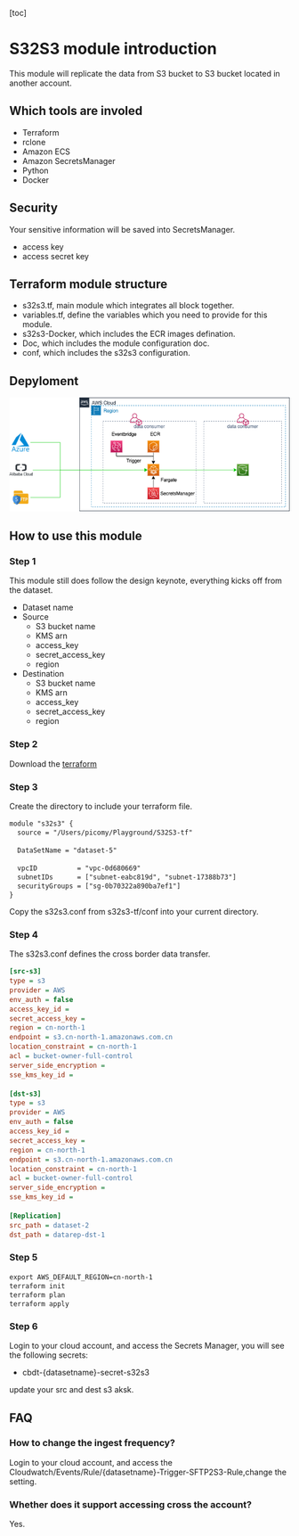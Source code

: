 [toc]

# S32S3 module introduction

This module will replicate the data from S3 bucket to S3 bucket located in another account.

## Which tools are involed
- Terraform
- rclone
- Amazon ECS
- Amazon SecretsManager
- Python
- Docker
  
## Security
Your sensitive information will be saved into SecretsManager. 
- access key
- access secret key

## Terraform module structure
- s32s3.tf, main module which integrates all block together.
- variables.tf, define the variables which you need to provide for this module.
- s32s3-Docker, which includes the ECR images defination.
- Doc, which includes the module configuration doc.
- conf, which includes the s32s3 configuration.

## Depyloment
![](/img/deployment.png)

## How to use this module

### Step 1

This module still does follow the design keynote, everything kicks off from the dataset. 
- Dataset name
- Source
  - S3 bucket name
  - KMS arn
  - access_key
  - secret_access_key
  - region
- Destination 
  - S3 bucket name
  - KMS arn
  - access_key
  - secret_access_key
  - region

### Step 2
Download the [terraform](https://www.terraform.io/downloads.html)

### Step 3
Create the directory to include your terraform file.
```hcl
module "s32s3" {
  source = "/Users/picomy/Playground/S32S3-tf"

  DataSetName = "dataset-5"
  
  vpcID          = "vpc-0d680669"
  subnetIDs      = ["subnet-eabc819d", "subnet-17388b73"]
  securityGroups = ["sg-0b70322a890ba7ef1"]
}
```

Copy the s32s3.conf from s32s3-tf/conf into your current directory.

### Step 4

The s32s3.conf defines the cross border data transfer.
```ini
[src-s3]
type = s3
provider = AWS
env_auth = false
access_key_id =
secret_access_key =
region = cn-north-1
endpoint = s3.cn-north-1.amazonaws.com.cn
location_constraint = cn-north-1
acl = bucket-owner-full-control
server_side_encryption = 
sse_kms_key_id = 

[dst-s3]
type = s3
provider = AWS
env_auth = false
access_key_id =
secret_access_key =
region = cn-north-1
endpoint = s3.cn-north-1.amazonaws.com.cn
location_constraint = cn-north-1
acl = bucket-owner-full-control
server_side_encryption = 
sse_kms_key_id = 

[Replication]
src_path = dataset-2
dst_path = datarep-dst-1
```

### Step 5 

```shell
export AWS_DEFAULT_REGION=cn-north-1
terraform init
terraform plan
terraform apply
```

### Step 6
Login to your cloud account, and access the Secrets Manager, you will see the following secrets:
- cbdt-{datasetname}-secret-s32s3

update your src and dest s3 aksk.


## FAQ

### How to change the ingest frequency?
Login to your cloud account, and access the Cloudwatch/Events/Rule/{datasetname}-Trigger-SFTP2S3-Rule,change the setting.

### Whether does it support accessing cross the account?
Yes.
